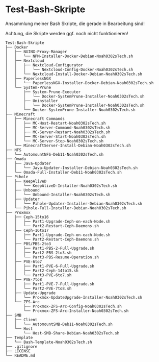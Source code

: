 # Test-Bash-Skripte
Ansammlung meiner Bash Skripte, die gerade in Bearbeitung sind!

Achtung, die Skripte werden ggf. noch nicht funktionieren!



	Test-Bash-Skripte
	├──	Docker
	│	├──	NGINX-Proxy-Manager
	│	│	└──	NPM-Installer-Docker-Debian-Noah0302sTech.sh
	│	├──	Nextcloud
	│	│	├──	Nextcloud-Configurator
	│	│	│	└──	Nextcloud-Config-Docker-Noah0302sTech.sh
	│	│	└──	Nextcloud-Install-Docker-Debian-Noah0302sTech.sh
	│	├──	PaperlessNGX
	│	│	└──	PaperlessNGX-Installer-Docker-Debian-Noah0302sTech.sh
	│	└──	System-Prune
	│		├──	System-Prune-Executer
	│		│	└──	Docker-SystemPrune-Installer-Noah0302sTech.sh
	│		├──	Uninstaller
	│		│	└──	Docker-SystemPrune-Installer-Noah0302sTech.sh
	│		└──	Docker-SystemPrune-Installer-Noah0302sTech.sh
	├──	Minecraft
	│	├──	Minecraft Commands
	│	│	├──	MC-Host-Restart-Noah0302sTech.sh
	│	│	├──	MC-Server-Command-Noah0302sTech.sh
	│	│	├──	MC-Server-Restart-Noah0302sTech.sh
	│	│	├──	MC-Server-Start-Noah0302sTech.sh
	│	│	└──	MC-Server-Stop-Noah0302sTech.sh
	│	└──	MinecraftServer-Install-Debian-Noah0302sTech.sh
	├──	NFS
	│	└──	AutomountNFS-Deb11-Noah0302sTech.sh
	├──	Omada
	│	├──	Java-Updater
	│	│	└──	Java-Updater-Installer-Debian-Noah0302sTech.sh
	│	└──	Omada-Full-Installer-Deb11-Noah0302sTech.sh
	├──	Pihole
	│	├──	KeepAliveD
	│	│	└──	KeepAliveD-Installer-Noah0302sTech.sh
	│	├──	Unbound
	│	│	└──	Unbound-Installer-Noah0302sTech.sh
	│	├──	Updater
	│	│	└──	Pihole-Updater-Installer-Debian-Noah0302sTech.sh
	│	└──	Pihole-Full-Installer-Debian-Noah0302sTech.sh
	├──	Proxmox
	│	├──	Ceph-15to16
	│	│	├──	Part1-Upgrade-Ceph-on-each-Node.sh
	│	│	└──	Part2-Restart-Ceph-Daemons.sh
	│	├──	Ceph-16to17
	│	│	├──	Part1-Upgrade-Ceph-on-each-Node.sh
	│	│	└──	Part2-Restart-Ceph-Daemons.sh
	│	├──	PBS/PBS-2to3
	│	│	├──	Part1-PBS-2-Full-Upgrade.sh
	│	│	├──	Part2-PBS-2to3.sh
	│	│	└──	Part3-PBS-Resume-Operation.sh
	│	├──	PVE-6to7
	│	│	├──	Part1-PVE-6-Full-Upgrade.sh
	│	│	├──	Part2-Ceph-14to15.sh
	│	│	└──	Part3-PVE-6to7.sh
	│	├──	PVE-7to8
	│	│	├──	Part1-PVE-7-Full-Upgrade.sh
	│	│	└──	Part2-PVE-7to8.sh
	│	├──	Update-Upgrade
	│	│	└──	Proxmox-UpdateUpgrade-Installer-Noah0302sTech.sh
	│	└──	ZFS-Arc
	│		├──	Proxmox-ZFS-Arc-Config-Noah0302sTech.sh
	│		└──	Proxmox-ZFS-Arc-Installer-Noah0302sTech.sh
	├──	SMB
	│	├──	Client
	│	│	└──	AutomountSMB-Deb11-Noah0302sTech.sh
	│	└──	Host
	│		└──	Host-SMB-Share-Debian-Noah0302sTech.sh
	├──	Template
	│	└──	Bash-Template-Noah0302sTech.sh
	├──	.gitignore
	├──	LICENSE 
	└──	README.md 